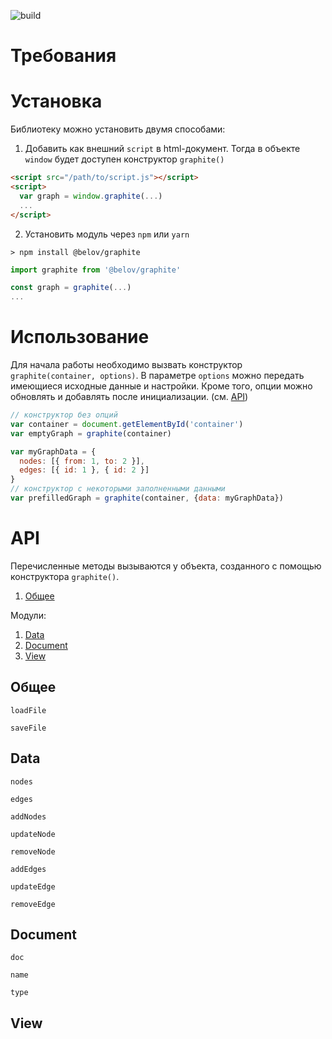 

![build](https://img.shields.io/circleci/build/github/bel0v/graphite?style=flat)

# Требования

# Установка
Библиотеку можно установить двумя способами:

1) Добавить как внешний `script` в html-документ. Тогда в объекте `window` будет доступен конструктор `graphite()`

```html
<script src="/path/to/script.js"></script>
<script>
  var graph = window.graphite(...)
  ...
</script>
```

2) Установить модуль через `npm` или `yarn`

```shell
> npm install @belov/graphite
```

```javascript
import graphite from '@belov/graphite'

const graph = graphite(...)
...
```

# Использование

Для начала работы необходимо вызвать конструктор `graphite(container, options)`. В параметре `options` можно передать имеющиеся исходные данные и настройки. Кроме того, опции можно обновлять и добавлять после инициализации. (см. [API](#API))

```javascript
// конструктор без опций
var container = document.getElementById('container')
var emptyGraph = graphite(container)

var myGraphData = {
  nodes: [{ from: 1, to: 2 }],
  edges: [{ id: 1 }, { id: 2 }]
}
// конструктор с некоторыми заполненными данными
var prefilledGraph = graphite(container, {data: myGraphData})
```

# API

Перечисленные методы вызываются у объекта, созданного с помощью конструктора `graphite()`.

1. [Общее](#общее)

Модули:
1. [Data](#data)
2. [Document](#document)
3. [View](#view)

## Общее

`loadFile`

`saveFile`

## Data

`nodes`

`edges`

`addNodes`

`updateNode`

`removeNode`

`addEdges`

`updateEdge`

`removeEdge`

## Document

`doc`

`name`

`type`

## View
